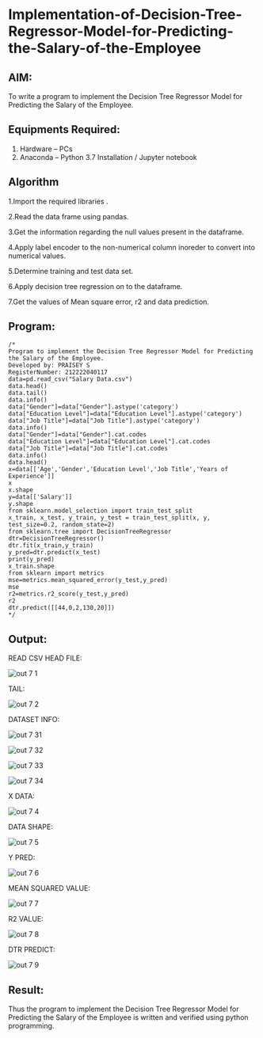 # Implementation-of-Decision-Tree-Regressor-Model-for-Predicting-the-Salary-of-the-Employee

## AIM:
To write a program to implement the Decision Tree Regressor Model for Predicting the Salary of the Employee.

## Equipments Required:
1. Hardware – PCs
2. Anaconda – Python 3.7 Installation / Jupyter notebook

## Algorithm

1.Import the required libraries .

2.Read the data frame using pandas.

3.Get the information regarding the null values present in the dataframe.

4.Apply label encoder to the non-numerical column inoreder to convert into numerical values.

5.Determine training and test data set.

6.Apply decision tree regression on to the dataframe.

7.Get the values of Mean square error, r2 and data prediction.

## Program:
```
/*
Program to implement the Decision Tree Regressor Model for Predicting the Salary of the Employee.
Developed by: PRAISEY S
RegisterNumber: 212222040117
data=pd.read_csv("Salary Data.csv")
data.head()
data.tail()
data.info()
data["Gender"]=data["Gender"].astype('category')
data["Education Level"]=data["Education Level"].astype('category')
data["Job Title"]=data["Job Title"].astype('category')
data.info()
data["Gender"]=data["Gender"].cat.codes
data["Education Level"]=data["Education Level"].cat.codes
data["Job Title"]=data["Job Title"].cat.codes
data.info()
data.head()
x=data[['Age','Gender','Education Level','Job Title','Years of Experience']]
x
x.shape
y=data[['Salary']]
y.shape
from sklearn.model_selection import train_test_split
x_train, x_test, y_train, y_test = train_test_split(x, y, test_size=0.2, random_state=2)
from sklearn.tree import DecisionTreeRegressor
dtr=DecisionTreeRegressor()
dtr.fit(x_train,y_train)
y_pred=dtr.predict(x_test)
print(y_pred)
x_train.shape
from sklearn import metrics
mse=metrics.mean_squared_error(y_test,y_pred)
mse
r2=metrics.r2_score(y_test,y_pred)
r2
dtr.predict([[44,0,2,130,20]])  
*/
```

## Output:

READ CSV HEAD FILE:

![out 7 1](https://github.com/PRAISEYSOLOMON/Implementation-of-Decision-Tree-Regressor-Model-for-Predicting-the-Salary-of-the-Employee/assets/119394259/f9c77703-56c0-487d-b5e7-650024559e46)

TAIL:

![out 7 2](https://github.com/PRAISEYSOLOMON/Implementation-of-Decision-Tree-Regressor-Model-for-Predicting-the-Salary-of-the-Employee/assets/119394259/dda5c66b-7a94-42fa-843c-3313cbcc5479)

DATASET INFO:

![out 7 31](https://github.com/PRAISEYSOLOMON/Implementation-of-Decision-Tree-Regressor-Model-for-Predicting-the-Salary-of-the-Employee/assets/119394259/6986f1e0-1eeb-4719-b969-5ac5db7463be)

![out 7 32](https://github.com/PRAISEYSOLOMON/Implementation-of-Decision-Tree-Regressor-Model-for-Predicting-the-Salary-of-the-Employee/assets/119394259/235b4fd9-08cc-4ec8-9d1f-17a03f891ff3)

![out 7 33](https://github.com/PRAISEYSOLOMON/Implementation-of-Decision-Tree-Regressor-Model-for-Predicting-the-Salary-of-the-Employee/assets/119394259/ed341d25-09e4-4623-ba77-c6491ee26387)

![out 7 34](https://github.com/PRAISEYSOLOMON/Implementation-of-Decision-Tree-Regressor-Model-for-Predicting-the-Salary-of-the-Employee/assets/119394259/86a092d6-7f6e-4ad6-815f-e21881c52b86)

X DATA:

![out 7 4](https://github.com/PRAISEYSOLOMON/Implementation-of-Decision-Tree-Regressor-Model-for-Predicting-the-Salary-of-the-Employee/assets/119394259/c2f9b2f5-c49a-416a-93bb-013b0e88ef8c)

DATA SHAPE:

![out 7 5](https://github.com/PRAISEYSOLOMON/Implementation-of-Decision-Tree-Regressor-Model-for-Predicting-the-Salary-of-the-Employee/assets/119394259/f7f59d8d-29d9-43ef-add0-d7f66492c3bf)

Y PRED:

![out 7 6](https://github.com/PRAISEYSOLOMON/Implementation-of-Decision-Tree-Regressor-Model-for-Predicting-the-Salary-of-the-Employee/assets/119394259/5bfd2ff5-7a26-419d-a8ae-fe4a8d126da3)

MEAN SQUARED VALUE:

![out 7 7](https://github.com/PRAISEYSOLOMON/Implementation-of-Decision-Tree-Regressor-Model-for-Predicting-the-Salary-of-the-Employee/assets/119394259/a24b7e0a-b628-49af-8b90-284ce4a2fc65)

R2 VALUE:

![out 7 8](https://github.com/PRAISEYSOLOMON/Implementation-of-Decision-Tree-Regressor-Model-for-Predicting-the-Salary-of-the-Employee/assets/119394259/e5cc412d-b3e6-4a68-a815-387d956b9658)

DTR PREDICT:

![out 7 9](https://github.com/PRAISEYSOLOMON/Implementation-of-Decision-Tree-Regressor-Model-for-Predicting-the-Salary-of-the-Employee/assets/119394259/5fe54aa0-54eb-47a9-84ad-8e4eb3d9c901)


## Result:
Thus the program to implement the Decision Tree Regressor Model for Predicting the Salary of the Employee is written and verified using python programming.
